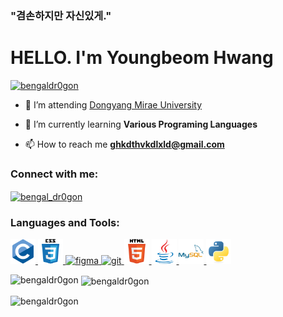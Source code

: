<h3> "겸손하지만 자신있게."</h3>

<h1 align="left">HELLO. I'm Youngbeom Hwang</h1>

<p align="left"> <a href="https://github.com/ryo-ma/github-profile-trophy"><img src="https://github-profile-trophy.vercel.app/?username=bengaldr0gon" alt="bengaldr0gon" /></a> </p>

- 🔭 I’m attending [Dongyang Mirae University](https://www.dongyang.ac.kr/sites/dmu_23259/index.do)

- 🌱 I’m currently learning **Various Programing Languages**

- 📫 How to reach me **ghkdthvkdlxld@gmail.com**

<h3 align="left">Connect with me:</h3>
<p align="left">
<a href="https://instagram.com/bengal_dr0gon" target="blank"><img align="center" src="https://raw.githubusercontent.com/rahuldkjain/github-profile-readme-generator/master/src/images/icons/Social/instagram.svg" alt="bengal_dr0gon" height="30" width="40" /></a>
</p>

<h3 align="left">Languages and Tools:</h3>
<p align="left"> <a href="https://www.cprogramming.com/" target="_blank" rel="noreferrer"> <img src="https://raw.githubusercontent.com/devicons/devicon/master/icons/c/c-original.svg" alt="c" width="40" height="40"/> </a> <a href="https://www.w3schools.com/css/" target="_blank" rel="noreferrer"> <img src="https://raw.githubusercontent.com/devicons/devicon/master/icons/css3/css3-original-wordmark.svg" alt="css3" width="40" height="40"/> </a> <a href="https://www.figma.com/" target="_blank" rel="noreferrer"> <img src="https://www.vectorlogo.zone/logos/figma/figma-icon.svg" alt="figma" width="40" height="40"/> </a> <a href="https://git-scm.com/" target="_blank" rel="noreferrer"> <img src="https://www.vectorlogo.zone/logos/git-scm/git-scm-icon.svg" alt="git" width="40" height="40"/> </a> <a href="https://www.w3.org/html/" target="_blank" rel="noreferrer"> <img src="https://raw.githubusercontent.com/devicons/devicon/master/icons/html5/html5-original-wordmark.svg" alt="html5" width="40" height="40"/> </a> <a href="https://www.java.com" target="_blank" rel="noreferrer"> <img src="https://raw.githubusercontent.com/devicons/devicon/master/icons/java/java-original.svg" alt="java" width="40" height="40"/> </a> <a href="https://www.mysql.com/" target="_blank" rel="noreferrer"> <img src="https://raw.githubusercontent.com/devicons/devicon/master/icons/mysql/mysql-original-wordmark.svg" alt="mysql" width="40" height="40"/> </a> <a href="https://www.python.org" target="_blank" rel="noreferrer"> <img src="https://raw.githubusercontent.com/devicons/devicon/master/icons/python/python-original.svg" alt="python" width="40" height="40"/> </a> </p>

<p><img align="left" src="https://github-readme-stats.vercel.app/api/top-langs?username=bengaldr0gon&show_icons=true&locale=en&layout=compact" alt="bengaldr0gon" /></p>

<p>&nbsp;<img align="center" src="https://github-readme-stats.vercel.app/api?username=bengaldr0gon&show_icons=true&locale=en" alt="bengaldr0gon" /></p>

<p><img align="center" src="https://github-readme-streak-stats.herokuapp.com/?user=bengaldr0gon&" alt="bengaldr0gon" /></p>
